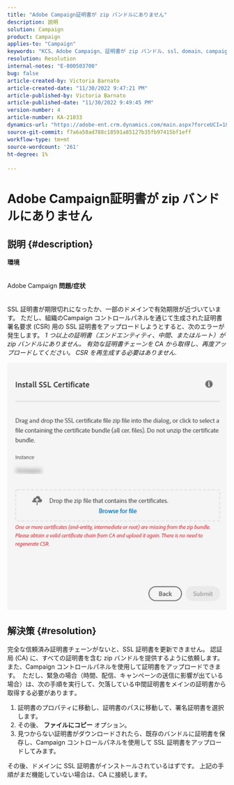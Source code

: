 ```yaml
---
title: "Adobe Campaign証明書が zip バンドルにありません"
description: 説明
solution: Campaign
product: Campaign
applies-to: "Campaign"
keywords: "KCS、Adobe Campaign、証明書が zip バンドル、ssl、domain、campaign コントロールパネルにありません"
resolution: Resolution
internal-notes: "E-000503700"
bug: false
article-created-by: Victoria Barnato
article-created-date: "11/30/2022 9:47:21 PM"
article-published-by: Victoria Barnato
article-published-date: "11/30/2022 9:49:45 PM"
version-number: 4
article-number: KA-21033
dynamics-url: "https://adobe-ent.crm.dynamics.com/main.aspx?forceUCI=1&pagetype=entityrecord&etn=knowledgearticle&id=26875990-f870-ed11-9561-6045bd006a22"
source-git-commit: f7a6a58ad788c18591a85127b35fb97415bf1eff
workflow-type: tm+mt
source-wordcount: '261'
ht-degree: 1%

---
```


# Adobe Campaign証明書が zip バンドルにありません

## 説明 {#description}

<b>環境</b>
<br> <br><br>
Adobe Campaign
<b>問題/症状</b>
<br> <br><br>
SSL 証明書が期限切れになったか、一部のドメインで有効期限が近づいています。 ただし、組織のCampaign コントロールパネルを通じて生成された証明書署名要求 (CSR) 用の SSL 証明書をアップロードしようとすると、次のエラーが発生します。 *1 つ以上の証明書（エンドエンティティ、中間、またはルート）が zip バンドルにありません。 有効な証明書チェーンを CA から取得し、再度アップロードしてください。 CSR を再生成する必要はありません*.


![](assets/___28875990-f870-ed11-9561-6045bd006a22___.png)


## 解決策 {#resolution}


完全な信頼済み証明書チェーンがないと、SSL 証明書を更新できません。 認証局 (CA) に、すべての証明書を含む zip バンドルを提供するように依頼します。また、Campaign コントロールパネルを使用して証明書をアップロードできます。  ただし、緊急の場合（時間、配信、キャンペーンの送信に影響が出ている場合）は、次の手順を実行して、欠落している中間証明&#x200B;書をメ&#x200B;インの証明書から取得する必要がありま&#x200B;す&#x200B;。

1. 証明書のプロパティに移動し、証明書のパスに移動して、署名証明書を選択します。
2. その後、 <b>ファイルにコピー</b> オプション。
3. 見つからない証明書がダウンロードされたら、既存のバンドルに証明書を保存し、Campaign コントロールパネルを使用して SSL 証明書をアップロードしてみます。


その後、ドメインに SSL 証明書がインストールされているはずです。 上記の手順がまだ機能していない場合は、CA に接続します。
